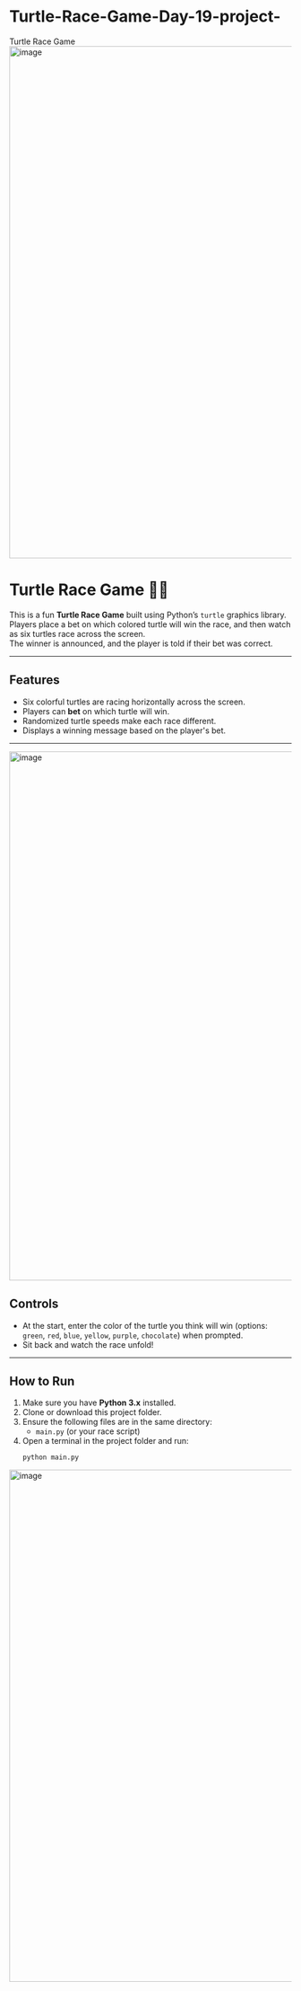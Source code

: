 # Turtle-Race-Game-Day-19-project-
Turtle Race Game 
<img width="1910" height="912" alt="image" src="https://github.com/user-attachments/assets/f3cddccb-9a0d-4789-ba62-9740e4a08f26" />

# Turtle Race Game 🐢🏁

This is a fun **Turtle Race Game** built using Python’s `turtle` graphics library.  
Players place a bet on which colored turtle will win the race, and then watch as six turtles race across the screen.  
The winner is announced, and the player is told if their bet was correct.

---

## Features
- Six colorful turtles are racing horizontally across the screen.
- Players can **bet** on which turtle will win.
- Randomized turtle speeds make each race different.
- Displays a winning message based on the player's bet.

---
<img width="1919" height="942" alt="image" src="https://github.com/user-attachments/assets/e38693c8-3229-4a04-bdbd-269ac4dad17b" />

## Controls
- At the start, enter the color of the turtle you think will win (options: `green`, `red`, `blue`, `yellow`, `purple`, `chocolate`) when prompted.
- Sit back and watch the race unfold!

---

## How to Run
1. Make sure you have **Python 3.x** installed.
2. Clone or download this project folder.
3. Ensure the following files are in the same directory:
   - `main.py` (or your race script)
4. Open a terminal in the project folder and run:
   ```bash
   python main.py
<img width="765" height="912" alt="image" src="https://github.com/user-attachments/assets/bccf7b19-c569-4704-9016-7a3ea88c8ebb" />
